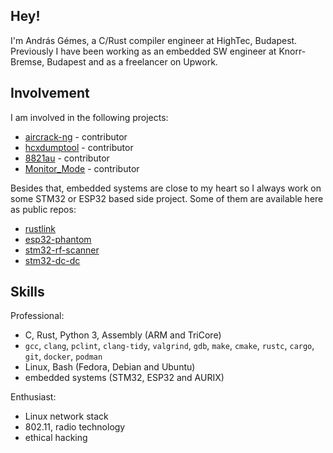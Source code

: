 ## Hey!

I'm András Gémes, a C/Rust compiler engineer at HighTec, Budapest. Previously I have been working as an embedded SW engineer at Knorr-Bremse, Budapest and as a freelancer on Upwork.

## Involvement

I am involved in the following projects:
- [aircrack-ng](https://github.com/aircrack-ng/aircrack-ng) - contributor
- [hcxdumptool](https://github.com/ZerBea/hcxdumptool) - contributor
- [8821au](https://github.com/morrownr/8821au-20210708) - contributor
- [Monitor_Mode](https://github.com/morrownr/Monitor_Mode) - contributor

Besides that, embedded systems are close to my heart so I always work on some STM32 or ESP32 based side project. Some of them are available here as public repos:
- [rustlink](https://github.com/gemesa/rustlink)
- [esp32-phantom](https://github.com/gemesa/esp32-phantom)
- [stm32-rf-scanner](https://github.com/gemesa/stm32-rf-scanner)
- [stm32-dc-dc](https://github.com/gemesa/stm32-dc-dc)

## Skills

Professional:
- C, Rust, Python 3, Assembly (ARM and TriCore)
- `gcc`, `clang`, `pclint`, `clang-tidy`, `valgrind`, `gdb`, `make`, `cmake`, `rustc`, `cargo`, `git`, `docker`, `podman`
- Linux, Bash (Fedora, Debian and Ubuntu)
- embedded systems (STM32, ESP32 and AURIX)

Enthusiast:
- Linux network stack
- 802.11, radio technology
- ethical hacking

